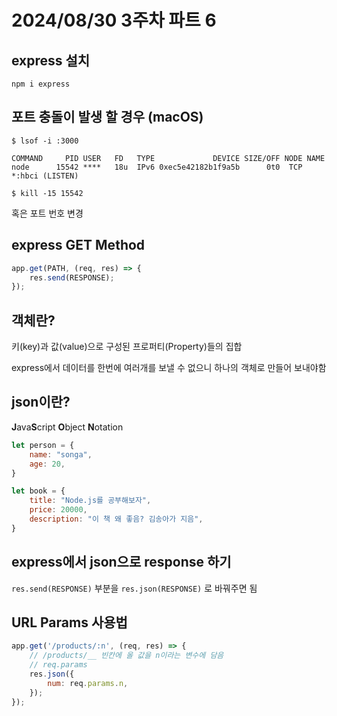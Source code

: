 # 2024/08/30 3주차 파트 6

## express 설치

`npm i express`

## 포트 충돌이 발생 할 경우 (macOS)

```console
$ lsof -i :3000

COMMAND     PID USER   FD   TYPE             DEVICE SIZE/OFF NODE NAME
node      15542 ****   18u  IPv6 0xec5e42182b1f9a5b      0t0  TCP *:hbci (LISTEN)

$ kill -15 15542
```

혹은 포트 번호 변경

## express GET Method

```js
app.get(PATH, (req, res) => {
    res.send(RESPONSE);
});
```

## 객체란?

키(key)과 값(value)으로 구성된 프로퍼티(Property)들의 집합

express에서 데이터를 한번에 여러개를 보낼 수 없으니 하나의 객체로 만들어 보내야함

## json이란?

**J**ava**S**cript **O**bject **N**otation

```js
let person = {
    name: "songa",
    age: 20,
}
```

```js
let book = {
    title: "Node.js를 공부해보자",
    price: 20000,
    description: "이 책 왜 좋음? 김송아가 지음",
}
```

## express에서 json으로 response 하기

`res.send(RESPONSE)` 부분을 `res.json(RESPONSE)` 로 바꿔주면 됨

## URL Params 사용법

```js
app.get('/products/:n', (req, res) => {
    // /products/__ 빈칸에 올 값을 n이라는 변수에 담음
    // req.params
    res.json({
        num: req.params.n,
    });
});
```
